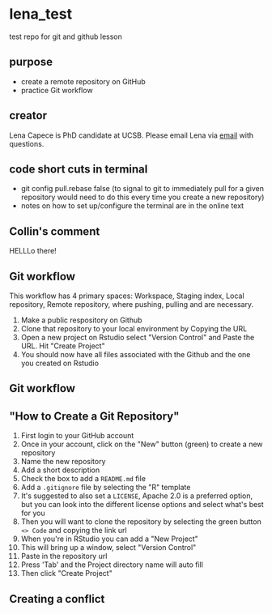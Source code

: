 # lena_test
test repo for git and github lesson

## purpose

- create a remote repository on GitHub
- practice Git workflow

## creator

Lena Capece is PhD candidate at UCSB. Please email Lena via [email](mailto:lcapece@ucsb.edu) with questions.

## code short cuts in terminal 
- git config pull.rebase false (to signal to git to immediately pull for a given repository would need to do this every time you create a new repository)
- notes on how to set up/configure the terminal are in the online text

## Collin's comment

HELLLo there!

## Git workflow 

This workflow has 4 primary spaces: Workspace, Staging index, Local repository, Remote repository, where pushing, pulling and are necessary. 

1) Make a public respository on Github
2) Clone that repository to your local environment by Copying the URL 
3) Open a new project on Rstudio select "Version Control" and Paste the URL. Hit "Create Project"
4) You should now have all files associated with the Github and the one you created on Rstudio

## Git workflow

## "How to Create a Git Repository"

1. First login to your GitHub account
2. Once in your account, click on the "New" button (green) to create a new repository
3. Name the new repository
4. Add a short description
5. Check the box to add a `README.md` file
6. Add a `.gitignore` file by selecting the "R" template
7. It's suggested to also set a `LICENSE`, Apache 2.0 is a preferred option, but you can look into the different license options and select what's best for you
8. Then you will want to clone the repository by selecting the green button `<> Code` and copying the link url
9. When you're in RStudio you can add a "New Project"
10. This will bring up a window, select "Version Control"
11. Paste in the repository url
12. Press 'Tab' and the Project directory name will auto fill
13. Then click "Create Project" 

## Creating a conflict
